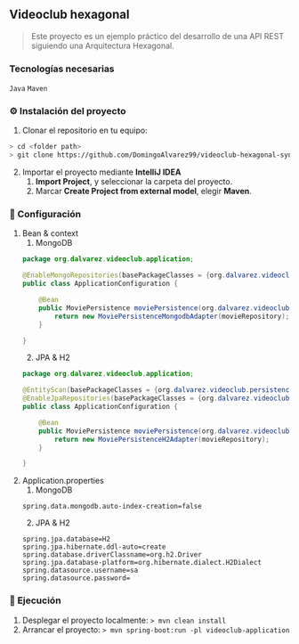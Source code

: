## Videoclub hexagonal
> Este proyecto es un ejemplo práctico del desarrollo de una API REST siguiendo una Arquitectura Hexagonal.

### Tecnologías necesarias
`Java` `Maven`

### :gear: Instalación del proyecto
1. Clonar el repositorio en tu equipo:
```sh
> cd <folder path>
> git clone https://github.com/DomingoAlvarez99/videoclub-hexagonal-sync
```
2. Importar el proyecto mediante **IntelliJ IDEA**
   1. **Import Project**, y seleccionar la carpeta del proyecto.
   1. Marcar **Create Project from external model**, elegir **Maven**.  

### :wrench: Configuración
1. Bean & context
   1. MongoDB
   ```java
   package org.dalvarez.videoclub.application;

   @EnableMongoRepositories(basePackageClasses = {org.dalvarez.videoclub.persistence_mongodb.repositories.MovieRepository.class})
   public class ApplicationConfiguration {

       @Bean
       public MoviePersistence moviePersistence(org.dalvarez.videoclub.persistence_mongodb.repositories.MovieRepository movieRepository) {
           return new MoviePersistenceMongodbAdapter(movieRepository);
       }

   }
   ```
   2. JPA & H2
   ```java
   package org.dalvarez.videoclub.application;

   @EntityScan(basePackageClasses = {org.dalvarez.videoclub.persistence_h2.entities.MovieEntity.class})
   @EnableJpaRepositories(basePackageClasses = {org.dalvarez.videoclub.persistence_h2.repositories.MovieRepository.class})
   public class ApplicationConfiguration {

       @Bean
       public MoviePersistence moviePersistence(org.dalvarez.videoclub.persistence_h2.repositories.MovieRepository movieRepository) {
           return new MoviePersistenceH2Adapter(movieRepository);
       }

   }
   ```
2. Application.properties
   1. MongoDB
   ```properties
   spring.data.mongodb.auto-index-creation=false
   ```
   2. JPA & H2
   ```properties
   spring.jpa.database=H2
   spring.jpa.hibernate.ddl-auto=create
   spring.database.driverClassname=org.h2.Driver
   spring.jpa.database-platform=org.hibernate.dialect.H2Dialect
   spring.datasource.username=sa
   spring.datasource.password=
   ```

### :rocket: Ejecución
1. Desplegar el proyecto localmente: `> mvn clean install`
2. Arrancar el proyecto: `> mvn spring-boot:run -pl videoclub-application`

